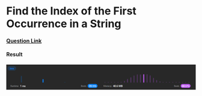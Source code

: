 # Find the Index of the First Occurrence in a String

#### [Question Link](https://leetcode.com/problems/find-the-index-of-the-first-occurrence-in-a-string/)

#### Result
![result](Result.png)